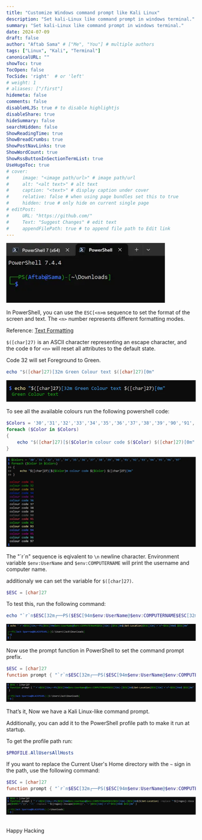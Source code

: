 ```yaml
---
title: "Customize Windows command prompt like Kali Linux"
description: "Set kali-Linux like command prompt in windows terminal."
summary: "Set kali-Linux like command prompt in windows terminal."
date: 2024-07-09
draft: false
author: "Aftab Sama" # ["Me", "You"] # multiple authors
tags: ["Linux", "Kali", "Terminal"]
canonicalURL: ""
showToc: true
TocOpen: false
TocSide: 'right'  # or 'left'
# weight: 1
# aliases: ["/first"]
hidemeta: false
comments: false
disableHLJS: true # to disable highlightjs
disableShare: true
hideSummary: false
searchHidden: false
ShowReadingTime: true
ShowBreadCrumbs: true
ShowPostNavLinks: true
ShowWordCount: true
ShowRssButtonInSectionTermList: true
UseHugoToc: true
# cover:
#     image: "<image path/url>" # image path/url
#     alt: "<alt text>" # alt text
#     caption: "<text>" # display caption under cover
#     relative: false # when using page bundles set this to true
#     hidden: true # only hide on current single page
# editPost:
#     URL: "https://github.com/"
#     Text: "Suggest Changes" # edit text
#     appendFilePath: true # to append file path to Edit link
---
```



![windows terminal prompt image](images/windows-terminal-prompt.webp#center)

In PowerShell, you can use the `ESC[<n>m` sequence to set the format of the screen and text. The `<n>` number represents different formatting modes.

Reference: [Text Formatting](https://learn.microsoft.com/en-us/windows/console/console-virtual-terminal-sequences#text-formatting)

`$([char]27)` is an ASCII character representing an escape character, and the code `0` for `<n>` will reset all attributes to the default state.

Code 32 will set Foreground to Green.
```powershell
echo "$([char]27)[32m Green Colour text $([char]27)[0m"

```
![Foreground Green Colour text](images/foreground-green.webp#center)

To see all the available colours run the following powershell code:
```powershell
$Colors = '30','31','32','33','34','35','36','37','38','39','90','91','92','93','94','95','96','97'
foreach ($Color in $Colors)
{
    echo "$([char]27)[$($Color)m colour code $($Color) $([char]27)[0m"
}
```

![All Foreground Colours](images/all-foreground-colours.webp#center)

The "\`r\`n" sequence is eqivalent to `\n` newline character.
Environment variable `$env:UserName` and `$env:COMPUTERNAME` will print the username and computer name.

additionaly we can set the variable for `$([char]27)`.
```powershell
$ESC = [char]27
```
To test this, run the following command:
```powershell
echo "`r`n$ESC[32m┌──PS($ESC[94m$env:UserName@$env:COMPUTERNAME$ESC[32m)-[$ESC[0m$(Get-Location)$ESC[32m]`r`n└─$ESC[94m$ $ESC[0m"
```

![Test Custom Prompt](images/test-custom-prompt.webp#center)

Now use the prompt function in PowerShell to set the command prompt prefix.
```powershell
$ESC = [char]27
function prompt { "`r`n$ESC[32m┌──PS($ESC[94m$env:UserName@$env:COMPUTERNAME$ESC[32m)-[$ESC[0m$(Get-Location)$ESC[32m]`r`n└─$ESC[94m$ $ESC[0m" }
```

![Set Custom Prompt](images/set-custom-command-prompt.webp#center)

That’s it, Now we have a Kali Linux-like command prompt.

Additionally, you can add it to the PowerShell profile path to make it run at startup.

To get the profile path run:
```powershell
$PROFILE.AllUsersAllHosts
```

If you want to replace the Current User's Home directory with the `~` sign in the path, use the following command:
```powershell
$ESC = [char]27
function prompt { "`r`n$ESC[32m┌──PS($ESC[94m$env:UserName@$env:COMPUTERNAME$ESC$ESC[32m)-[$ESC[0m$($(Get-Location) -replace "^$([regex]::Escape($HOME+"\"))", '~\' -replace "^$([regex]::Escape($HOME))", '~')$ESC[32m]`r`n└─$ESC[94m$ $ESC[0m" }
```

![Custom Prompt with ~ sign](images/custom-prompt-with-tilde-sign.webp#center)

<br>
Happy Hacking
